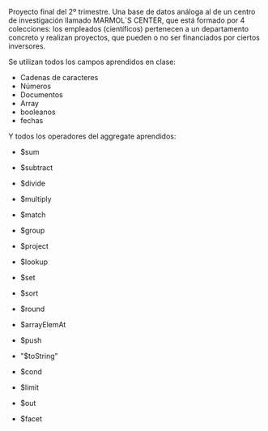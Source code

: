 Proyecto final del 2º trimestre. Una base de datos análoga al de un centro de investigación llamado MARMOL´S CENTER, que está formado por 4 colecciones: los empleados (científicos) pertenecen a un departamento concreto y realizan proyectos, que pueden o no ser financiados por ciertos inversores.

Se utilizan todos los campos aprendidos en clase:

- Cadenas de caracteres   
- Números
- Documentos
- Array 
- booleanos
- fechas

Y todos los operadores del aggregate aprendidos: 

- $sum
- $subtract
- $divide
- $multiply

- $match   
- $group   
- $project 
- $lookup   
- $set     
- $sort
- $round   
- $arrayElemAt 
- $push    
- "$toString"  
- $cond    
- $limit   
- $out 
- $facet   